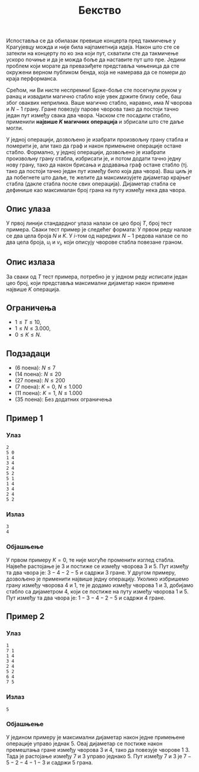 ﻿---
title: Бекство
timelimit: 1.0 # у секундама
memlimit: 64   # y MB
owner: takprog # власник је онај ко ради на задатку
origin: # опционо (ако се зна одакле је задатак преузет, пожељно је навести извор)
tags: [] # сваки задатак може бити означен према унапред договореној листи ознака
status: KOMPLETAN # један од: "IZRADA", "PREGLED" или "KOMPLETAN".
status-date: 2024-08-15 # датум у формату YYYY-MM-DD од када је задатак у наведеном статусу
solutions:
  - name: ex0
    lang: [cpp]
    desc: ""
    tags: []
---

Испоставља се да обилазак превише концерта пред такмичење у Крагујевцу можда и није била најпаметнија идеја. Након што сте се затекли на концерту по ко зна који пут, схватили сте да такмичење ускоро почиње и да је можда боље да наставите пут што пре. Једини проблем који морате да превазиђете представља чињеница да сте окружени верном публиком бенда, која не намерава да се помери до краја перформанса.

Срећом, ни Ви нисте неспремни! Брже-боље сте посегнули руком у ранац и извадили магично стабло које увек држите близу себе, баш због оваквих неприлика. Ваше магично стабло, наравно, има $N$ чворова и $N-1$ грану. Гране повезују парове чворова тако да постоји тачно један пут између свака два чвора. Часком сте посадили стабло, применили **највише $K$ магичних операција** и збрисали што сте даље могли. 

У једној операцији, дозвољено је изабрати произвољну грану стабла и померити је, али тако да граф и након примењене операције остане стабло. Формално, у једној операцији, дозвољено је изабрати произвољну грану стабла, избрисати је, и потом додати тачно једну нову грану, тако да након брисања и додавања граф остане стабло (тј. тако да постоји тачно један пут између било која два чвора). Ваш циљ је да побегнете што даље, те желите да максимизујете дијаметар крајњег стабла (дакле стабла после свих операција). Дијаметар стабла се дефинише као максималан број грана на путу између нека два чвора. 

## Опис улаза
У првој линији стандардног улаза налази се цео број $T$, број тест примера. Сваки тест пример је следећег формата: У првом реду налазе се два цела броја $N$ и $K$. У $i$-том од наредних $N - 1$ редова налазе се по два цела броја, $u_i$ и $v_i$, који описују чворове стабла повезане граном.

## Опис излаза
За сваки од $T$ тест примера, потребно је у једном реду исписати један цео број, који представља максимални дијаметар након примене највише $K$ операција.

## Ограничења
*   $1 \leq T \leq 10$,
*   $1 \leq N \leq 3.000$,
*   $0 \leq K \leq N$.


## Подзадаци
*   (6 поена): $N \leq 7$
*   (14 поена): $N \leq 20$
*   (27 поена): $N \leq 200$
*   (7 поена): $K=0$, $N \leq 1.000$
*   (11 поена): $K=1$, $N \leq 1.000$
*   (35 поена): Без додатних ограничења
## Пример 1

### Улаз

```
2
5 0
1 4
3 4
2 4
5 2
5 1
1 4
3 4
2 4
5 2

```

### Излаз

```
3
4
```
### Објашњење
У првом примеру $K = 0$, те није могуће променити изглед стабла. Највеће растојање је $3$ и постиже се између чворова $3$ и $5$. Пут између та два чвора је: $3 - 4 - 2 - 5$ и садржи $3$ гране. У другом примеру, дозвољено је применити највише једну операцију. Уколико избришемо грану између чворова $4$ и $1$, те је додамо између чворова $1$ и $3$, добијамо стабло са дијаметром $4$, који се постиже на путу између чворова $1$ и $5$.  Пут између та два чвора је: $1 - 3 - 4 - 2 - 5$ и садржи $4$ гране.

## Пример 2

### Улаз

```
1
7 1
1 4
3 4
2 4
5 2
6 4
7 5
```

### Излаз

```
5
```
### Објашњење
У једином примеру је максимални дијаметар након једне примењене операције управо једнак $5$. Овај дијаметар се постиже након премештања гране између чворова $3$ и $4$, тако да повезује чворове $1$ $3$. Тада је растојање између $7$ и $3$ управо једнако $5$. Пут између $7$ и $3$ је $7 - 5 - 2 - 4 - 1 - 3$ и садржи $5$ грана.
